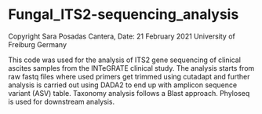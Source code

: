 # Fungal_ITS2-sequencing_analysis
Copyright Sara Posadas Cantera, Date: 21 February 2021 University of Freiburg Germany

This code was used for the analysis of ITS2 gene sequencing of clinical ascites samples from the INTeGRATE clinical study. The analysis starts from raw fastq files where used primers get trimmed using cutadapt and further analysis is carried out using DADA2 to end up with amplicon sequence variant (ASV) table. Taxonomy analysis follows a Blast approach. Phyloseq is used for downstream analysis.
